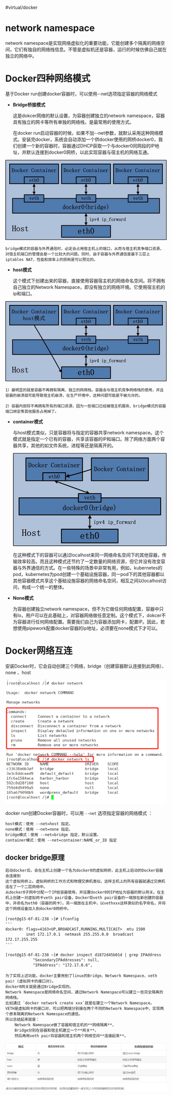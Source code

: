#virtual/docker

# network namespace

network namespace是实现网络虚拟化的重要功能，它能创建多个隔离的网络空间，它们有独自的网络栈信息。不管是虚拟机还是容器，运行的时候仿佛自己就在独立的网络中。

# Docker四种网络模式

基于Docker run创建docker容器时，可以使用--net选项指定容器的网络模式

*   **Bridge桥接模式**

    这是dokcer网络的默认设置，为容器创建独立的network namespace，容器具有独立的网卡等所有单独的网络栈，是最常用的使用方式。

    在docker run启动容器的时候，如果不加--net参数，就默认采用这种网络模式。安装完docker，系统会自动添加一个供docker使用的网桥docker0，我们创建一个新的容器时，容器通过DHCP获取一个与docker0同网段的IP地址，并默认连接到docker0网桥，以此实现容器与宿主机的网络互通。

   ![](assets/docker%20网络通讯/image-20221127212026128.png)

    bridge模式的容器与外界通信时，必定会占用宿主机上的端口，从而与宿主机竞争端口资源，对宿主机端口的管理会是一个比较大的问题。同时，由于容器与外界通信是基于三层上iptables NAT，性能和效率上的损耗是可以预见的。

*   **host模式**

    这个模式下创建出来的容器，直接使用容器宿主机的网络命名空间。将不拥有自己独立的Network Namespace，即没有独立的网络环境。它使用宿主机的ip和端口。

   ![](assets/docker%20网络通讯/image-20221127212032693.png)

    1）最明显的就是容器不再拥有隔离、独立的网络栈。容器会与宿主机竞争网络栈的使用，并且容器的崩溃就可能导致宿主机崩溃，在生产环境中，这种问题可能是不被允许的。

    2）容器内部将不再拥有所有的端口资源，因为一些端口已经被宿主机服务、bridge模式的容器端口绑定等其他服务占用掉了。

*   **container模式**

    与host模式类似，只是容器将与指定的容器共享network namespace。这个模式就是指定一个已有的容器，共享该容器的IP和端口。除了网络方面两个容器共享，其他的如文件系统，进程等还是隔离开的。

	![](assets/docker%20网络通讯/image-20221127212041704.png)

    在这种模式下的容器可以通过localhost来同一网络命名空间下的其他容器，传输效率较高。而且这种模式还节约了一定数量的网络资源，但它并没有改变容器与外界通信的方式。在一些特殊的场景中非常有用，例如，kubernetes的pod，kubernetes为pod创建一个基础设施容器，同一pod下的其他容器都以其他容器模式共享这个基础设施容器的网络命名空间，相互之间以localhost访问，构成一个统一的整体。

*   **None模式**

    为容器创建独立network namespace，但不为它做任何网络配置，容器中只有lo，用户可以在此基础上，对容器网络做任意定制。这个模式下，dokcer不为容器进行任何网络配置。需要我们自己为容器添加网卡，配置IP。因此，若想使用pipework配置docker容器的ip地址，必须要在none模式下才可以。

# Docker网络互连

安装Docker时，它会自动创建三个网络，bridge（创建容器默认连接到此网络）、 none 、host

![](assets/docker%20网络通讯/image-20221127212104343.png)

docker run创建Docker容器时，可以用 `--net` 选项指定容器的网络模式 ：

    host模式：使用 --net=host 指定。
    none模式：使用 --net=none 指定。
    bridge模式：使用 --net=bridge 指定，默认设置。
    container模式：使用 --net=container:NAME_or_ID 指定

## docker bridge原理

```
启动docker后，会在主机上创建一个名为docker0的虚拟网桥，此主机上启动的Docker容器会连接到
这个虚拟网桥上。虚拟网桥的工作方式和物理交换机类似，这样主机上的所有容器就通过交换机连在了一个二层网络中。
从docker0子网中分配一个IP给容器使用，并设置docker0的IP地址为容器的默认网关。在主机上创建一对虚拟网卡veth pair设备，Docker将veth pair设备的一端放在新创建的容器中，并命名为eth0（容器的网卡），另一端放在主机中，以vethxxx这样类似的名字命名，并将这个网络设备加入到docker0网桥中。

[root@g15-6f-81-238 ~]# ifconfig
'''
docker0: flags=4163<UP,BROADCAST,RUNNING,MULTICAST>  mtu 1500
         inet 172.17.0.1  netmask 255.255.0.0  broadcast 172.17.255.255
'''

[root@g15-6f-81-238 ~]# docker inspect d1872d45b01d | grep IPAddress
            "SecondaryIPAddresses": null,
            "IPAddress": "172.17.0.6",

为了实现上述功能，docker主要用到了linux的Bridge、Network Namespace、veth pair (虚拟网卡的接口对)。
docker0网关就是通过Bridge实现的。
Network Namespace是网络命名空间，通过Network Namespace可以建立一些完全隔离的网络栈。
比如通过 `docker network create xxx`就是在建立一个Network Namespace。
VETH是虚拟网卡的接口对，可以把两端分别接在两个不同的Network Namespace中，实现两个原本隔离的Network Namespace的通信。
所以总结起来就是：
    Network Namespace做了容器和宿主机的**网络隔离**，
    Bridge分别在容器和宿主机建立一个**网关**，
    然后再用veth pair将容器和宿主机两个网络空间**连接起来**。

```

![](assets/docker%20网络通讯/image-20221127212114904.png)


